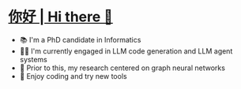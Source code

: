 # [你好 | Hi there 👋](https://zhimeng.page)

- 📚 I'm a PhD candidate in Informatics
- 👷‍♂️ I'm currently engaged in LLM code generation and LLM agent systems
- 🔬 Prior to this, my research centered on graph neural networks
- 🤤 Enjoy coding and try new tools
